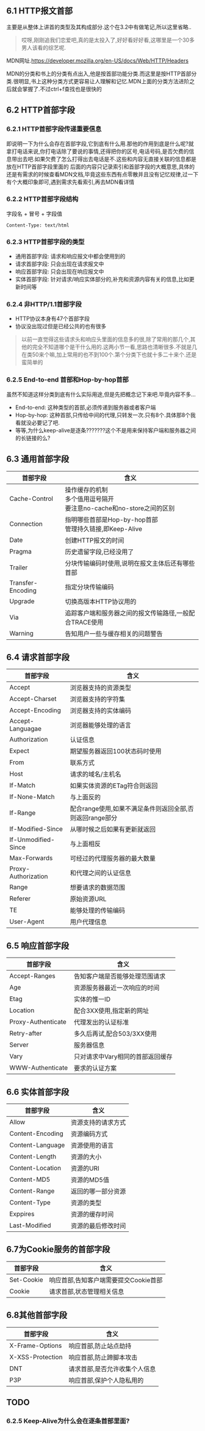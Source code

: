 ## 6.1 HTTP报文首部
主要是从整体上讲首的类型及其构成部分.这个在3.2中有做笔记,所以这里省略..
> 哎呀,刚刚追我们恋爱吧,真的是太投入了,好好看好好看,这哪里是一个30多男人该看的综艺呢.

MDN网址.https://developer.mozilla.org/en-US/docs/Web/HTTP/Headers

MDN的分类和书上的分类有点出入,他是按首部功能分类.而这里是按HTTP首部分类.很明显,书上这种分类方式更容易让人理解和记忆.MDN上面的分类方法进阶之后就会掌握了.不过ctrl+f查找也是很快的
## 6.2 HTTP首部字段
### 6.2.1 HTTP首部字段传递重要信息
即说明一下为什么会存在首部字段,它到底有什么用.那他的作用到底是什么呢?就拿打电话来说,你打电话除了要说的事情,还得把你的区号,电话号码,是否欠费的信息带出去吧.如果欠费了怎么打得出去电话是不.这些和内容无直接关联的信息都是放在HTTP首部字段里面的
后面的内容只记录索引和首部字段的大概意思,具体的还是有需求的时候查看MDN文档,毕竟这些东西有点零散并且没有记忆规律,过一下有个大概印象即可,遇到需求先看索引,再去MDN看详情
### 6.2.2 HTTP首部字段结构
字段名 + 冒号 + 字段值
```
Content-Type: text/html
```
### 6.2.3 HTTP首部字段的类型
- 通用首部字段: 请求和响应报文中都会使用到的
- 请求首部字段: 只会出现在请求报文中
- 响应首部字段: 只会出现在响应报文中
- 实体首部字段: 针对请求/响应实体部分的,补充和资源内容有关的信息,比如更新时间等

### 6.2.4 非HTTP/1.1首部字段
- HTTP协议本身有47个首部字段
- 协议没出现过但是已经公共的也有很多

> 以前一直觉得这些请求头和响应头里面的信息多的很,除了常用的那几个,其他的完全不知道哪个是干什么用的.这两小节一看,思路也清晰很多.不就是几在类50来个嘛,加上常用的也不到100个.第个分类下也就十多二十来个.还是蛮简单的

### 6.2.5 End-to-end 首部和Hop-by-hop首部
虽然不知道这样分类到底有什么实际用途,但是先把概念记下来吧.毕竟内容不多...
- End-to-end: 这种类型的首部,必须传递到服务器或者客户端
- Hop-by-hop: 这种首部,只传给中间的代理,只转发一次.只有8个.具体那8个我看就没必要记了吧.
 - 等等,为什么keep-alive是逐条???????这个不是用来保持客户端和服务器之间的长链接的么?
## 6.3 通用首部字段
| 首部字段 | 含义|
|----|----|
|Cache-Control | 操作缓存的机制  <br>多个值用逗号隔开 <br> 要注意no-cache和no-store之间的区别|
|Connection|指明哪些首部是Hop-by-hop首部<br>管理持久链接,即Keep-Alive|
|Date|创建HTTP报文的时间|
|Pragma|历史遗留字段,已经没用了|
|Trailer|分块传输编码时使用,说明在报文主体后还有哪些首部|
|Transfer-Encoding|指定分块传输编码|
|Upgrade|切换高版本HTTP协议用的|
|Via|追踪客户端和服务器之间的报文传输路径,一般配合TRACE使用|
|Warning|告知用户一些与缓存相关的问题警告|
## 6.4 请求首部字段
| 首部字段 | 含义|
|----|----|
|Accept|浏览器支持的资源类型|
|Accept-Charset|浏览器支持的字符集|
|Accept-Encoding|浏览器支持的实体编码|
|Accept-Languagae|浏览器能够处理的语言|
|Authorization|认证信息|
|Expect|期望服务器返回100状态码时使用|
|From|联系方式|
|Host|请求的域名/主机名|
|If-Match|如果实体资源的ETag符合则返回|
|If-None-Match|与上面反的|
|If-Range|配合range使用,如果不满足条件则返回全部,否则返回range部分|
|If-Modified-Since|从哪时候之后如果有更新就返回|
|If-Unmodified-Since|与上面相反|
|Max-Forwards|可经过的代理服务器的最大数量|
|Proxy-Authorization|和代理之间的认证信息|
|Range|想要请求的数据范围|
|Referer|原始资源URL|
|TE|能够处理的传输编码|
|User-Agent|用户代理信息|
## 6.5 响应首部字段
| 首部字段 | 含义|
|----|----|
|Accept-Ranges|告知客户端是否能够处理范围请求|
|Age|资源服务器最近一次响应的时间|
|Etag|实体的惟一ID|
|Location|配合3XX使用,指定新的网址|
|Proxy-Authenticate|代理发出的认证标准|
|Retry-after|多久后再试,配合503/3XX使用|
|Server|服务器信息|
|Vary|只对请求中Vary相同的首部返回缓存|
|WWW-Authenticate|要求的认证方案|
## 6.6 实体首部字段
| 首部字段 | 含义|
|----|----|
|Allow|资源支持的请求方式|
|Content-Encoding|资源编码方式|
|Content-Language|资源使用的语言|
|Content-Length|资源的大小|
|Content-Location|资源的URI|
|Content-MD5|资源的MD5值|
|Content-Range|返回的哪一部分资源|
|Content-Type|资源的类型|
|Exppires|资源的缓存时间|
|Last-Modified|资源的最后修改时间|

## 6.7为Cookie服务的首部字段
| 首部字段 | 含义|
|----|----|
|Set-Cookie|响应首部,告知客户端需要提交Cookie首部|
Cookie|请求首部,状态管理相关信息|
## 6.8其他首部字段
| 首部字段 | 含义|
|----|----|
|X-Frame-Options|响应首部,防止站点劫持|
|X-XSS-Protection|响应首部,防止蹄脚本攻击|
|DNT|请求首部,是否允许收集个人信息|
|P3P|响应首部,保护个人隐私用的|
## TODO
### 6.2.5 Keep-Alive为什么会在逐条首部里面?